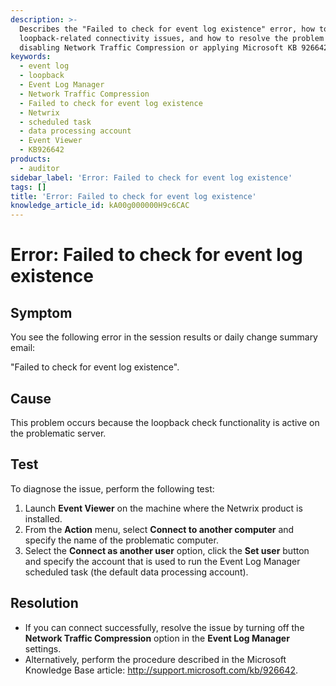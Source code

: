 ```yaml
---
description: >-
  Describes the "Failed to check for event log existence" error, how to test for
  loopback-related connectivity issues, and how to resolve the problem by
  disabling Network Traffic Compression or applying Microsoft KB 926642.
keywords:
  - event log
  - loopback
  - Event Log Manager
  - Network Traffic Compression
  - Failed to check for event log existence
  - Netwrix
  - scheduled task
  - data processing account
  - Event Viewer
  - KB926642
products:
  - auditor
sidebar_label: 'Error: Failed to check for event log existence'
tags: []
title: 'Error: Failed to check for event log existence'
knowledge_article_id: kA00g000000H9c6CAC
---
```


# Error: Failed to check for event log existence

## Symptom
You see the following error in the session results or daily change summary email:

"Failed to check for event log existence".

## Cause
This problem occurs because the loopback check functionality is active on the problematic server.

## Test
To diagnose the issue, perform the following test:

1. Launch **Event Viewer** on the machine where the Netwrix product is installed.
2. From the **Action** menu, select **Connect to another computer** and specify the name of the problematic computer.
3. Select the **Connect as another user** option, click the **Set user** button and specify the account that is used to run the Event Log Manager scheduled task (the default data processing account).

## Resolution
- If you can connect successfully, resolve the issue by turning off the **Network Traffic Compression** option in the **Event Log Manager** settings.
- Alternatively, perform the procedure described in the Microsoft Knowledge Base article: http://support.microsoft.com/kb/926642.
